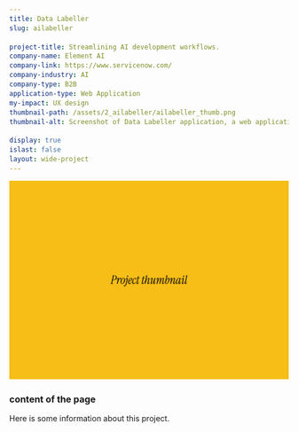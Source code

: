 ```yaml
---
title: Data Labeller
slug: ailabeller

project-title: Streamlining AI development workflows.
company-name: Element AI
company-link: https://www.servicenow.com/
company-industry: AI
company-type: B2B
application-type: Web Application
my-impact: UX design
thumbnail-path: /assets/2_ailabeller/ailabeller_thumb.png
thumbnail-alt: Screenshot of Data Labeller application, a web application that manages AI labelling tasks.

display: true
islast: false
layout: wide-project
---
```


![here is the alt text of the image](/assets/projthumbnail_default.png "Image 1")

### content of the page

Here is some information about this project.
